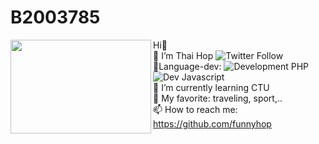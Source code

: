 # B2003785
<img
height="150"
width="225"
align="left"
src="https://media.giphy.com/media/WV9PLHKzr511xz0ytg/giphy.gif"
/>
Hi👋    
🔭 I’m Thai Hop    ![Twitter Follow](https://img.shields.io/twitter/follow/huwutze?color=blue&label=Funny&logo=Twitter&style=plastic)   
🎯Language-dev: ![Development PHP](https://img.shields.io/badge/Development-PHP-red) ![Dev Javascript](https://img.shields.io/badge/Dev-Javascript-aqua)   
🌱 I’m currently learning CTU    
💬 My favorite: traveling, sport,..   
📫 How to reach me: https://github.com/funnyhop   
